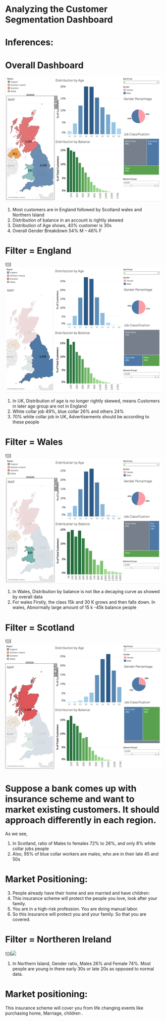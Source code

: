 # Analyzing the Customer Segmentation Dashboard 


# Inferences:

# Overall Dashboard

![](https://github.com/animeshKansal/Tableau/blob/master/Module%206/Images/No%20Filter.png)

1.	Most customers are in England followed by Scotland wales and Northern Island
2.	Distribution of balance in an account is rightly skewed
3.	Distribution of Age shows, 40% customer is 30s
4.	Overall Gender Breakdown 54% M – 46% F 

# Filter = England

![](![](https://github.com/animeshKansal/Tableau/blob/master/Module%206/Images/England.png)

1.	In UK, Distribution of age is no longer rightly skewed, means Customers in later age group are not in England
2.	White collar job 49%, blue collar 26% and others 24%
3.	70% white collar job in UK, Advertisements should be according to these people

# Filter = Wales

![](![](https://github.com/animeshKansal/Tableau/blob/master/Module%206/Images/Wales.png)

1.	In Wales, Distribution by balance is not like a decaying curve as showed by overall data
2.	For wales Firstly, the class 15k and 30 K grows and then falls down. In wales, Abnormally large amount of 15 k -45k balance people

# Filter = Scotland

![](![](https://github.com/animeshKansal/Tableau/blob/master/Module%206/Images/Scotland.png)

# Suppose a bank comes up with insurance scheme and want to market existing customers. It should approach differently in each region.

As we see, 

1. In Scotland, ratio of Males to females 72% to 28%, and only 8% white collar jobs people
2. Also, 95% of blue collar workers are males, who are in their late 45 and 50s
# Market Positioning:
3. People already have their home and are married and have children: 
4. This insurance scheme will protect the people you love, look after your family. 
5. You are in a high-risk profession. You are doing manual labor. 
6. So this insurance will protect you and your family. So that you are covered.


# Filter = Northeren Ireland

![](![](https://github.com/animeshKansal/Tableau/blob/master/Module%206/Images/Northeren%20Island.png)

1.	In Northern Island, Gender ratio, Males 26% and Female 74%. Most people are young in there early 30s or late 20s as opposed to normal data.


# Market positioning: 
This insurance scheme will cover you from life changing events like purchasing home, Marriage, children .


